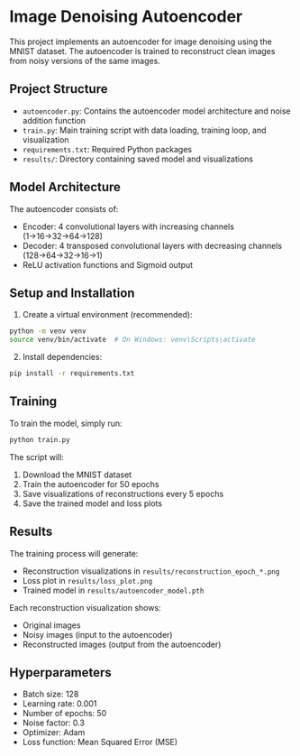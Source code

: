 # Image Denoising Autoencoder

This project implements an autoencoder for image denoising using the MNIST dataset. The autoencoder is trained to reconstruct clean images from noisy versions of the same images.

## Project Structure

- `autoencoder.py`: Contains the autoencoder model architecture and noise addition function
- `train.py`: Main training script with data loading, training loop, and visualization
- `requirements.txt`: Required Python packages
- `results/`: Directory containing saved model and visualizations

## Model Architecture

The autoencoder consists of:
- Encoder: 4 convolutional layers with increasing channels (1→16→32→64→128)
- Decoder: 4 transposed convolutional layers with decreasing channels (128→64→32→16→1)
- ReLU activation functions and Sigmoid output

## Setup and Installation

1. Create a virtual environment (recommended):
```bash
python -m venv venv
source venv/bin/activate  # On Windows: venv\Scripts\activate
```

2. Install dependencies:
```bash
pip install -r requirements.txt
```

## Training

To train the model, simply run:
```bash
python train.py
```

The script will:
1. Download the MNIST dataset
2. Train the autoencoder for 50 epochs
3. Save visualizations of reconstructions every 5 epochs
4. Save the trained model and loss plots

## Results

The training process will generate:
- Reconstruction visualizations in `results/reconstruction_epoch_*.png`
- Loss plot in `results/loss_plot.png`
- Trained model in `results/autoencoder_model.pth`

Each reconstruction visualization shows:
- Original images
- Noisy images (input to the autoencoder)
- Reconstructed images (output from the autoencoder)

## Hyperparameters

- Batch size: 128
- Learning rate: 0.001
- Number of epochs: 50
- Noise factor: 0.3
- Optimizer: Adam
- Loss function: Mean Squared Error (MSE) 